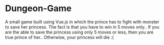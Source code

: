 # Dungeon-Game
A small game built using Vue.js in which the prince has to fight with monster to save her princess.
The fact is that you have to win in 5 moves only..
If you are the able to save the princess using only 5 moves or less, then you are true prince of her..
Otherwise, your princess will die :(
